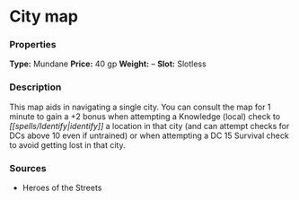 ﻿---
Title: "City map"
Type: "Mundane"
Price: "40 gp"
Weight: "–"
Slot: "Slotless"
Description: |
  "This map aids in navigating a single city. You can consult the map for 1 minute to gain a +2 bonus when attempting a Knowledge (local) check to identify a location in that city (and can attempt checks for DCs above 10 even if untrained) or when attempting a DC 15 Survival check to avoid getting lost in that city."
Sources: "['Heroes of the Streets']"
---

# City map

### Properties

**Type:** Mundane **Price:** 40 gp **Weight:** – **Slot:** Slotless

### Description

This map aids in navigating a single city. You can consult the map for 1 minute to gain a +2 bonus when attempting a Knowledge (local) check to _[[spells/Identify|identify]]_ a location in that city (and can attempt checks for DCs above 10 even if untrained) or when attempting a DC 15 Survival check to avoid getting lost in that city.

### Sources

* Heroes of the Streets